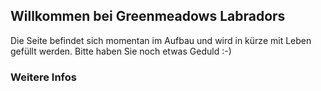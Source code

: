 ## Willkommen bei Greenmeadows Labradors

Die Seite befindet sich momentan im Aufbau und wird in kürze mit Leben gefüllt werden.
Bitte haben Sie noch etwas Geduld :-)

### Weitere Infos


